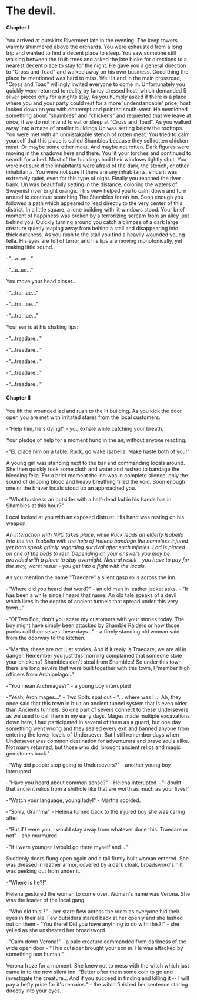 # The devil.

#### Chapter I

You arrived at outskirts Rivermeet late in the evening. The keep towers warmly
shimmered above the orchards. You were exhausted from a long trip and wanted to
find a decent place to sleep. You saw someone still walking between the
fruit-trees and asked the late bloke for directions to a nearest decent place
to stay for the night. He gave you a general direction to "Cross and Toad" and
walked away on his own business. Good thing the place he mentioned was hard to
miss. Well lit and in the main crossroad, "Cross and Toad" willingly invited
everyone to come in. Unfortunately you quickly were returned to reality by
fancy dressed host, which demanded 5 silver pieces only for a nights stay.
As you humbly asked if there is a place where you and your party could rest for
a more 'understandable' price, host looked down on you with contempt and
pointed south-west. He mentioned something about "shambles" and "chickens" and
requested that we leave at once, if we do not intend to eat or sleep at "Cross
and Toad". As you walked away into a maze of smaller buildings Un was setting
below the rooftops. You were met with an unmistakable stench of rotten meat.
You tried to calm yourself that this place is called Shambles because they sell
rotten chicken meat. Or maybe some other meat. And maybe not rotten. Dark
figures were moving in the shadows here and there. You lit your torches and
continued to search for a bed. Most of the buildings had their windows tightly
shut. You were not sure if the inhabitants were afraid of the dark, the stench,
or other inhabitants. You were not sure if there are any inhabitants, since it
was extremely quiet, even for this type of night. Finally you reached the river
bank. Un was beautifully setting in the distance, coloring the waters of
Swaymist river bright orange. This view helped you to calm down and turn around
to continue searching The Shambles for an inn. Soon enough you followed a path
which appeared to lead directly to the very center of this district. In a
little square, a lone building with lit windows stood. Your brief moment of
happiness was broken by a terrorizing scream from an alley just behind you.
Quickly turning around you catch a glimpse of a dark large creature quietly
leaping away from behind a stall and disappearing into thick darkness. As you
rush to the stall you find a heavily wounded young fella. His eyes are full of
terror and his lips are moving monotonically, yet making little sound.

-"...a..ae..."

-"...a..ae..."

You move your head closer...

-"...tra...ae..."

-"...tra...ae..."

-"...tra...ae..."

Your ear is at his shaking lips:

-"...treadare..."

-"...treadare..."

-"...treadare..."

-"...treadare..."

-"...treadare..."

#### Chapter II

You lift the wounded lad and rush to the lit building. As you kick the door open
you are met with irritated stares from the local customers.

-"Help him, he's dying!" - you exhale while catching your breath.

Your pledge of help for a moment hung in the air, without anyone reacting.

-"El, place him on a table. Ruck, go wake Isabella. Make haste both of you!"

A young girl was standing next to the bar and commanding locals around. She then
quickly took some cloth and water and rushed to bandage the bleeding fella.
For a brief moment the inn was in complete silence, only the sound of dripping
blood and heavy breathing filled the void. Soon enough one of the braver locals
stood up an approached you.

-"What business an outsider with a half-dead lad in his hands has in Shambles
at this hour?"

Local looked at you with an exposed distrust. His hand was resting on his
weapon.

  _An interaction with NPC takes place, while Ruck leads an elderly Isabella
  into the inn. Isabella with the help of Helena bandage the nameless injured
  yet both speak grimly regarding survival after such injuries. Lad is placed
  on one of the beds to rest. Depending on your answers you may be provided
  with a place to stay overnight. Neutral result - you have to pay for the
  stay, worst result - you get into a fight with the locals._

As you mention the name "Traedare" a silent gasp rolls across the inn.

-"Where did _you_ heard that word?" - an old man in leather jacket asks. - "It
has been a while since I heard that name. An old tale speaks of a devil which
lives in the depths of ancient tunnels that spread under this very town..."

-"Ol'Two Bolt, don't you scare my customers with your stories today. The boy
might have simply been attacked by Shamble Raiders or how those punks call
themselves these days..." - a firmly standing old woman said from the doorway
to the kitchen.

-"Martha, these are not just stories. And if it realy is Traedare, we are all
in danger. Remember you just this morning complained that someone stole your
chickens? Shambles don't steal from Shambles! So under this town there are
long severs that were built together with this town, I 'member high officers
from Archipelago..."

-"You mean Archmages?" - a young boy interupted

-"Yeah, Archimages..." - Two Bolts spat out - "... where was I ... Ah, they
once said that this town in built on ancient tunnel system that is even older
than Ancients tunnels. So one part of severs connect to these Undersevers as we
used to call them in my early days. Mages made multiple excavations down here,
I had participated in several of them as a guard, but one day something
went wrong and they sealed every exit and banned anyone from entering the lower
levels of Undersever. But I still remember days when Undersever was common
destination for adventurers and brave souls alike. Not many returned, but those
who did, brought ancient relics and magic gemstones back."

-"Why did people stop going to Undersevers?" - another young boy interupted

-"Have you heard about common sense?" - Helena interupted - "I doubt that
ancient relics from a shithole like that are worth as much as your lives!"

-"Watch your language, young lady!" - Martha scolded.

-"Sorry, Gran'ma" - Helena turned back to the injured boy she was caring after.

-"But if I were you, I would stay away from whatever done this. Traedare or
not" - she murmured.

-"If I were younger I would go there myself and ..."

Suddenly doors flung open again and a tall firmly built woman entered. She was
dressed in leather armor, covered by a dark cloak, broadsword's hilt was peeking
out from under it.

-"Where is he?!"

Helena gestured the woman to come over. Woman's name was Verona. She was the
leader of the local gang.

-"Who did this!?" - her stare flew across the room as everyone hid their eyes
in their ale. Few outsiders stared back at her openly and she lashed out on
them - "You there! Did you have anything to do with this?!" - she yelled as
she unsheated her broadsword.

-"Calm down Verona!" - a pale creature commanded from darkness of the wide
open door - "This outsider brought your son in. He was attacked by something
non human."

Verona froze for a moment. She knew not to mess with the witch which just came
in to the now silent inn. "Better ofter them some coin to go and investigate
the creature... And if you succeed in finding and killing it -- I will pay
a hefty price for it's remains." - the witch finished her sentence staring
directly into your eyes.


